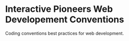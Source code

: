 # Interactive Pioneers Web Developement Conventions
Coding conventions best practices for web development.
